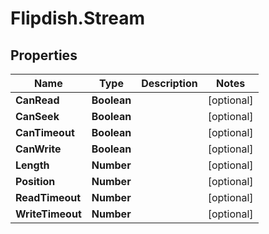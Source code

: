 # Flipdish.Stream

## Properties
Name | Type | Description | Notes
------------ | ------------- | ------------- | -------------
**CanRead** | **Boolean** |  | [optional] 
**CanSeek** | **Boolean** |  | [optional] 
**CanTimeout** | **Boolean** |  | [optional] 
**CanWrite** | **Boolean** |  | [optional] 
**Length** | **Number** |  | [optional] 
**Position** | **Number** |  | [optional] 
**ReadTimeout** | **Number** |  | [optional] 
**WriteTimeout** | **Number** |  | [optional] 


